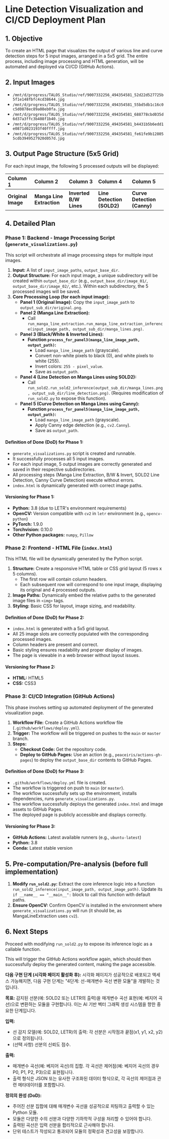 # Line Detection Visualization and CI/CD Deployment Plan

## 1. Objective
To create an HTML page that visualizes the output of various line and curve detection steps for 5 input images, arranged in a 5x5 grid. The entire process, including image processing and HTML generation, will be automated and deployed via CI/CD (GitHub Actions).

## 2. Input Images
- `/mnt/d/progress/TALOS_Studio/ref/9007332256_494354581_52d22d527725b5f1e148fbfc4cd38644.jpg`
- `/mnt/d/progress/TALOS_Studio/ref/9007332256_494354581_55bd5db1c16c0c5d0878ec89a08eb0fa.jpg`
- `/mnt/d/progress/TALOS_Studio/ref/9007332256_494354581_688778cbd035d6d37a3ffc3b408f1b40.jpg`
- `/mnt/d/progress/TALOS_Studio/ref/9007332256_494354581_b4431b5b6edd1e0871d023193f40ffff.jpg`
- `/mnt/d/progress/TALOS_Studio/ref/9007332256_494354581_fe61fe9b128055cdb3949527920d057d.jpg`

## 3. Output Page Structure (5x5 Grid)
For each input image, the following 5 processed outputs will be displayed:

| Column 1           | Column 2                 | Column 3                 | Column 4                 | Column 5                 |
| :----------------- | :----------------------- | :----------------------- | :----------------------- | :----------------------- |
| **Original Image** | **Manga Line Extraction**| **Inverted B/W Lines**   | **Line Detection (SOLD2)**| **Curve Detection (Canny)**|

## 4. Detailed Plan

### Phase 1: Backend - Image Processing Script (`generate_visualizations.py`)

This script will orchestrate all image processing steps for multiple input images.

1.  **Input:** A list of `input_image_paths`, `output_base_dir`.
2.  **Output Structure:** For each input image, a unique subdirectory will be created within `output_base_dir` (e.g., `output_base_dir/image_01/`, `output_base_dir/image_02/`, etc.). Within each subdirectory, the 5 processed images will be saved.
3.  **Core Processing Loop (for each input image):**
    *   **Panel 1 (Original Image):** Copy the `input_image_path` to `output_sub_dir/original.png`.
    *   **Panel 2 (Manga Line Extraction):**
        *   Call `run_manga_line_extraction.run_manga_line_extraction_inference(input_image_path, output_sub_dir/manga_lines.png)`.
    *   **Panel 3 (Black/White & Inverted Lines):**
        *   **Function `process_for_panel3(manga_line_image_path, output_path)`:**
            *   Load `manga_line_image_path` (grayscale).
            *   Convert non-white pixels to black (0), and white pixels to white (255).
            *   Invert colors: `255 - pixel_value`.
            *   Save as `output_path`.
    *   **Panel 4 (Line Detection on Manga Lines using SOLD2):**
        *   Call `run_sold2.run_sold2_inference(output_sub_dir/manga_lines.png, output_sub_dir/line_detection.png)`. (Requires modification of `run_sold2.py` to expose this function).
    *   **Panel 5 (Curve Detection on Manga Lines using Canny):**
        *   **Function `process_for_panel5(manga_line_image_path, output_path)`:**
            *   Load `manga_line_image_path` (grayscale).
            *   Apply Canny edge detection (e.g., `cv2.Canny`).
            *   Save as `output_path`.

#### Definition of Done (DoD) for Phase 1:
- `generate_visualizations.py` script is created and runnable.
- It successfully processes all 5 input images.
- For each input image, 5 output images are correctly generated and saved in their respective subdirectories.
- All processing steps (Manga Line Extraction, B/W & Invert, SOLD2 Line Detection, Canny Curve Detection) execute without errors.
- `index.html` is dynamically generated with correct image paths.

#### Versioning for Phase 1:
- **Python:** 3.8 (due to LETR's environment requirements)
- **OpenCV:** Version compatible with `cv2` in `letr` environment (e.g., `opencv-python`)
- **PyTorch:** 1.9.0
- **Torchvision:** 0.10.0
- **Other Python packages:** `numpy`, `Pillow`

### Phase 2: Frontend - HTML File (`index.html`)

This HTML file will be dynamically generated by the Python script.

1.  **Structure:** Create a responsive HTML table or CSS grid layout (5 rows x 5 columns).
    *   The first row will contain column headers.
    *   Each subsequent row will correspond to one input image, displaying its original and 4 processed outputs.
2.  **Image Paths:** Dynamically embed the relative paths to the generated image files in `<img>` tags.
3.  **Styling:** Basic CSS for layout, image sizing, and readability.

#### Definition of Done (DoD) for Phase 2:
- `index.html` is generated with a 5x5 grid layout.
- All 25 image slots are correctly populated with the corresponding processed images.
- Column headers are present and correct.
- Basic styling ensures readability and proper display of images.
- The page is viewable in a web browser without layout issues.

#### Versioning for Phase 2:
- **HTML:** HTML5
- **CSS:** CSS3

### Phase 3: CI/CD Integration (GitHub Actions)

This phase involves setting up automated deployment of the generated visualization page.

1.  **Workflow File:** Create a GitHub Actions workflow file (`.github/workflows/deploy.yml`).
2.  **Trigger:** The workflow will be triggered on pushes to the `main` or `master` branch.
3.  **Steps:**
    *   **Checkout Code:** Get the repository code.
    *   **Deploy to GitHub Pages:** Use an action (e.g., `peaceiris/actions-gh-pages`) to deploy the `output_base_dir` contents to GitHub Pages.

#### Definition of Done (DoD) for Phase 3:
- `.github/workflows/deploy.yml` file is created.
- The workflow is triggered on push to `main` (or `master`).
- The workflow successfully sets up the environment, installs dependencies, runs `generate_visualizations.py`.
- The workflow successfully deploys the generated `index.html` and image assets to GitHub Pages.
- The deployed page is publicly accessible and displays correctly.

#### Versioning for Phase 3:
- **GitHub Actions:** Latest available runners (e.g., `ubuntu-latest`)
- **Python:** 3.8
- **Conda:** Latest stable version

## 5. Pre-computation/Pre-analysis (before full implementation)

1.  **Modify `run_sold2.py`:** Extract the core inference logic into a function `run_sold2_inference(input_image_path, output_image_path)`. Update its `if __name__ == "__main__":` block to call this function with default paths.
2.  **Ensure OpenCV:** Confirm OpenCV is installed in the environment where `generate_visualizations.py` will run (it should be, as MangaLineExtraction uses `cv2`).

## 6. Next Steps

Proceed with modifying `run_sold2.py` to expose its inference logic as a callable function.

This will trigger the GitHub Actions workflow again, which should then successfully deploy the generated content, making the page accessible.

**다음 구현 단계 (시각화 페이지 활성화 후):**
시각화 페이지가 성공적으로 배포되고 액세스 가능해지면, 다음 구현 단계는 "4단계: 선-매개변수 곡선 변환 모듈"을 개발하는 것입니다.

**목표:** 감지된 선분(예: SOLD2 또는 LETR의 출력)을 매개변수 곡선 표현(예: 베지어 곡선)으로 변환하는 모듈을 구현합니다. 이는 AI 기반 벡터 그래픽 생성 시스템을 향한 중요한 단계입니다.

**입력:**
*   선 감지 모델(예: SOLD2, LETR)의 출력: 각 선분은 시작점과 끝점(x1, y1, x2, y2)으로 정의됩니다.
*   (선택 사항) 선분의 신뢰도 점수.

**출력:**
*   매개변수 곡선(예: 베지어 곡선)의 집합. 각 곡선은 제어점(예: 베지어 곡선의 경우 P0, P1, P2, P3)으로 표현됩니다.
*   출력 형식은 JSON 또는 유사한 구조화된 데이터 형식으로, 각 곡선의 제어점과 관련 메타데이터를 포함합니다.

**정의의 완성 (DoD):**
*   주어진 선분 집합에 대해 매개변수 곡선을 성공적으로 피팅하고 출력할 수 있는 Python 모듈.
*   모듈은 다양한 수의 선분과 다양한 기하학적 구성을 처리할 수 있어야 합니다.
*   출력된 곡선은 입력 선분을 합리적으로 근사해야 합니다.
*   단위 테스트가 작성되고 통과되어 모듈의 정확성과 견고성을 보장합니다.
